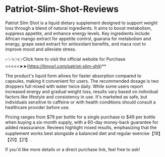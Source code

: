 # Patriot-Slim-Shot-Reviews
Patriot Slim Shot is a liquid dietary supplement designed to support weight loss through a blend of natural ingredients. It aims to boost metabolism, suppress appetite, and enhance energy levels. Key ingredients include African mango extract for appetite control, guarana for metabolism and energy, grape seed extract for antioxidant benefits, and maca root to improve mood and alleviate stress. 



✅✅👉👉Click here to visit the official website for Purchase <<<<<➤➤(https://tinyurl.com/patriot-slim-shit)**


The product's liquid form allows for faster absorption compared to capsules, making it convenient for users. The recommended dosage is two droppers full mixed with water twice daily. While some users report increased energy and gradual weight loss, results vary based on individual factors like lifestyle and consistency in use. It's marketed as safe, but individuals sensitive to caffeine or with health conditions should consult a healthcare provider before use.

Pricing ranges from $79 per bottle for a single purchase to $49 per bottle when buying a six-month supply, with a 60-day money-back guarantee for added reassurance. Reviews highlight mixed results, emphasizing that the supplement works best alongside a balanced diet and regular exercise【19】【20】【21】. 

If you'd like more details or a direct purchase link, feel free to ask!
